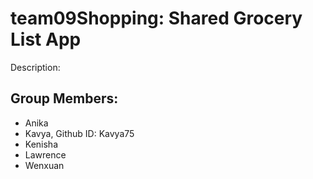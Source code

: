 # team09Shopping: Shared Grocery List App

Description:

## Group Members: ##
- Anika
- Kavya, Github ID: Kavya75
- Kenisha
- Lawrence
- Wenxuan 
